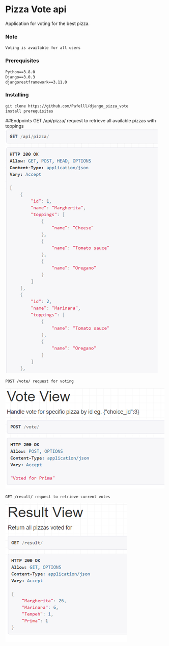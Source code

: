 Pizza Vote api
=============

Application for voting for the best pizza.

### Note
    Voting is available for all users
### Prerequisites
    Python==3.8.0
    Django==3.0.3
    djangorestframework==3.11.0
### Installing
    git clone https://github.com/Pafelll/django_pizza_vote
    install prerequisites    

##Endpoints
    GET /api/pizza/ request to retrieve all available pizzas with toppings
![](screen/get.PNG)
   
    POST /vote/ request for voting
![](screen/post_vote.PNG)

    GET /result/ request to retrieve current votes
![](screen/get_result.PNG)

